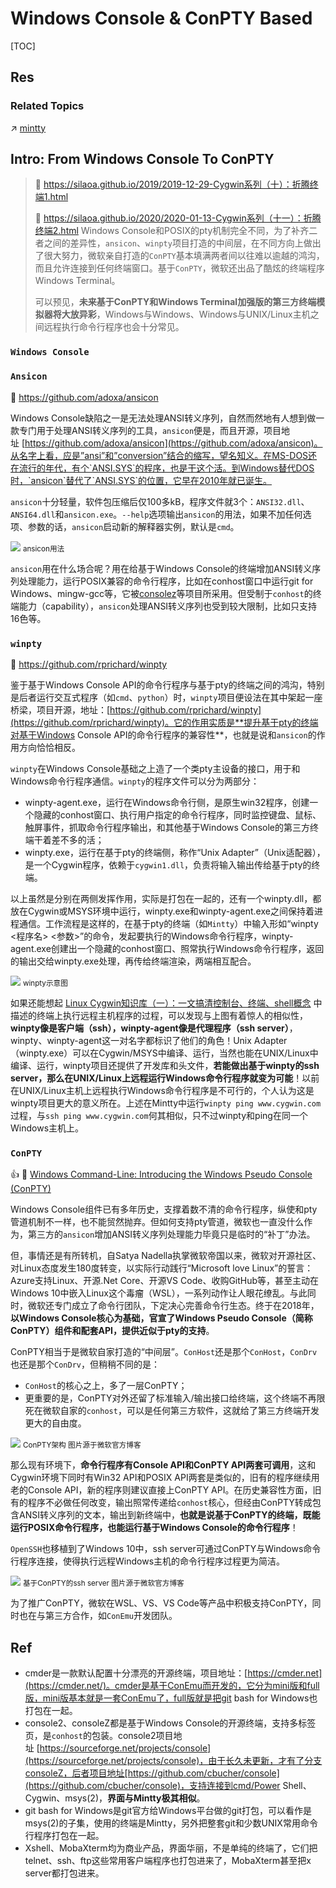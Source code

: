 # Windows Console & ConPTY Based

[TOC]



## Res
### Related Topics
↗ [mintty](../📌%20Pseudo%20tty%20(pty)%20Based/mintty.md)



## Intro: From Windows Console To ConPTY
> 🔗 https://silaoa.github.io/2019/2019-12-29-Cygwin系列（十）：折腾终端1.html
> 
> 🔗 https://silaoa.github.io/2020/2020-01-13-Cygwin系列（十一）：折腾终端2.html
> Windows Console和POSIX的pty机制完全不同，为了补齐二者之间的差异性，`ansicon`、`winpty`项目打造的中间层，在不同方向上做出了很大努力，微软亲自打造的`ConPTY`基本填满两者间以往难以逾越的鸿沟，而且允许连接到任何终端窗口。基于`ConPTY`，微软还出品了酷炫的终端程序Windows Terminal。
> 
> 可以预见，**未来基于ConPTY和Windows Terminal加强版的第三方终端模拟器将大放异彩**，Windows与Windows、Windows与UNIX/Linux主机之间远程执行命令行程序也会十分常见。


### `Windows Console`


### `Ansicon`
🚧 https://github.com/adoxa/ansicon

Windows Console缺陷之一是无法处理ANSI转义序列，自然而然地有人想到做一款专门用于处理ANSI转义序列的工具，`ansicon`便是，而且开源，项目地址 [https://github.com/adoxa/ansicon](https://github.com/adoxa/ansicon)。从名字上看，应是”ansi”和”conversion”结合的缩写，望名知义。在MS-DOS还在流行的年代，有个`ANSI.SYS`的程序，也是干这个活。到Windows替代DOS时，`ansicon`替代了`ANSI.SYS`的位置，它早在2010年就已诞生。

`ansicon`十分轻量，软件包压缩后仅100多kB，程序文件就3个：`ANSI32.dll`、`ANSI64.dll`和`ansicon.exe`。`--help`选项输出`ansicon`的用法，如果不加任何选项、参数的话，`ansicon`启动新的解释器实例，默认是`cmd`。

![](../../../../../../Assets/Pics/Screenshot%202024-03-09%20at%203.05.42%20PM.png)
<small>ansicon用法</small>

`ansicon`用在什么场合呢？用在给基于Windows Console的终端增加ANSI转义序列处理能力，运行POSIX兼容的命令行程序，比如在conhost窗口中运行git for Windows、mingw-gcc等，它被[consolez](https://github.com/cbucher/console)等项目所采用。但受制于`conhost`的终端能力（capability），`ansicon`处理ANSI转义序列也受到较大限制，比如只支持16色等。


### `winpty`
🚧 https://github.com/rprichard/winpty

鉴于基于Windows Console API的命令行程序与基于pty的终端之间的鸿沟，特别是后者运行交互式程序（如`cmd`、`python`）时，`winpty`项目便设法在其中架起一座桥梁，项目开源，地址：[https://github.com/rprichard/winpty](https://github.com/rprichard/winpty)。它的作用实质是**提升基于pty的终端对基于Windows Console API的命令行程序的兼容性**，也就是说和`ansicon`的作用方向恰恰相反。

`winpty`在Windows Console基础之上造了一个类pty主设备的接口，用于和Windows命令行程序通信。`winpty`的程序文件可以分为两部分：
- winpty-agent.exe，运行在Windows命令行侧，是原生win32程序，创建一个隐藏的conhost窗口、执行用户指定的命令行程序，同时监控键盘、鼠标、触屏事件，抓取命令行程序输出，和其他基于Windows Console的第三方终端干着差不多的活；
- winpty.exe，运行在基于pty的终端侧，称作“Unix Adapter”（Unix适配器），是一个Cygwin程序，依赖于`cygwin1.dll`，负责将输入输出传给基于pty的终端。

以上虽然是分别在两侧发挥作用，实际是打包在一起的，还有一个winpty.dll，都放在Cygwin或MSYS环境中运行，winpty.exe和winpty-agent.exe之间保持着进程通信。工作流程是这样的，在基于pty的终端（如`Mintty`）中输入形如“winpty <程序名> <参数>”的命令，发起要执行的Windows命令行程序，winpty-agent.exe创建出一个隐藏的conhost窗口、照常执行Windows命令行程序，返回的输出交给winpty.exe处理，再传给终端渲染，两端相互配合。

![](../../../../../../Assets/Pics/Screenshot%202024-03-09%20at%203.07.08%20PM.png)
<small>winpty示意图</small>

如果还能想起 [Linux Cygwin知识库（一）：一文搞清控制台、终端、shell概念](https://silaoa.github.io/2019/2019-04-04-Linux%20Cygwin%E7%9F%A5%E8%AF%86%E5%BA%93%EF%BC%88%E4%B8%80%EF%BC%89%EF%BC%9A%E4%B8%80%E6%96%87%E6%90%9E%E6%B8%85%E6%8E%A7%E5%88%B6%E5%8F%B0%E3%80%81%E7%BB%88%E7%AB%AF%E3%80%81shell%E6%A6%82%E5%BF%B5.html) 中描述的终端上执行远程主机程序的过程，可以发现与上图有着惊人的相似性，**winpty像是客户端（ssh），winpty-agent像是代理程序（ssh server）**，winpty、winpty-agent这一对名字都标识了他们的角色！Unix Adapter（winpty.exe）可以在Cygwin/MSYS中编译、运行，当然也能在UNIX/Linux中编译、运行，winpty项目还提供了开发库和头文件，**若能做出基于winpty的ssh server，那么在UNIX/Linux上远程运行Windows命令行程序就变为可能**！以前在UNIX/Linux主机上远程执行Windows命令行程序是不可行的，个人认为这是winpty项目更大的意义所在。上述在Mintty中运行`winpty ping www.cygwin.com`过程，与`ssh ping www.cygwin.com`何其相似，只不过winpty和ping在同一个Windows主机上。


### `ConPTY`
👍 📄 [Windows Command-Line: Introducing the Windows Pseudo Console (ConPTY)](https://devblogs.microsoft.com/commandline/windows-command-line-introducing-the-windows-pseudo-console-conpty/)

Windows Console组件已有多年历史，支撑着数不清的命令行程序，纵使和pty管道机制不一样，也不能贸然抛弃。但如何支持pty管道，微软也一直没什么作为，第三方的`ansicon`增加ANSI转义序列处理能力毕竟只是临时的“补丁”办法。

但，事情还是有所转机，自Satya Nadella执掌微软帝国以来，微软对开源社区、对Linux态度发生180度转变，以实际行动践行“Microsoft love Linux”的誓言：Azure支持Linux、开源.Net Core、开源VS Code、收购GitHub等，甚至主动在Windows 10中嵌入Linux这个毒瘤（WSL），一系列动作让人眼花缭乱。与此同时，微软还专门成立了命令行团队，下定决心完善命令行生态。终于在2018年，**以Windows Console核心为基础，官宣了Windows Pseudo Console（简称ConPTY）组件和配套API，提供近似于pty的支持**。

ConPTY相当于是微软自家打造的“中间层”。`ConHost`还是那个`ConHost`，`ConDrv`也还是那个`ConDrv`，但稍稍不同的是：

- `ConHost`的核心之上，多了一层ConPTY；
- 更重要的是，ConPTY对外还留了标准输入/输出接口给终端，这个终端不再限死在微软自家的`conhost`，可以是任何第三方软件，这就给了第三方终端开发更大的自由度。

![](../../../../../../Assets/Pics/Screenshot%202024-03-09%20at%203.08.32%20PM.png)
<small>ConPTY架构 图片源于微软官方博客</small>

那么现有环境下，**命令行程序有Console API和ConPTY API两套可调用**，这和Cygwin环境下同时有Win32 API和POSIX API两套是类似的，旧有的程序继续用老的Console API，新的程序则建议直接上ConPTY API。在历史兼容性方面，旧有的程序不必做任何改变，输出照常传递给`conhost`核心，但经由ConPTY转成包含ANSI转义序列的文本，输出到新终端中，**也就是说基于ConPTY的终端，既能运行POSIX命令行程序，也能运行基于Windows Console的命令行程序**！

`OpenSSH`也移植到了Windows 10中，ssh server可通过ConPTY与Windows命令行程序连接，使得执行远程Windows主机的命令行程序过程更为简洁。

![](../../../../../../Assets/Pics/Screenshot%202024-03-09%20at%203.08.59%20PM.png)
<small>基于ConPTY的ssh server 图片源于微软官方博客</small>

为了推广ConPTY，微软在WSL、VS、VS Code等产品中积极支持ConPTY，同时也在与第三方合作，如`ConEmu`开发团队。



## Ref
[👍 Cygwin系列（十）：折腾终端1]: https://silaoa.github.io/2019/2019-12-29-Cygwin系列（十）：折腾终端1.html

- cmder是一款默认配置十分漂亮的开源终端，项目地址：[https://cmder.net](https://cmder.net/)。cmder是基于ConEmu而开发的，它分为mini版和full版，mini版基本就是一套ConEmu了，full版就是把git bash for Windows也打包在一起。
- console2、consoleZ都是基于Windows Console的开源终端，支持多标签页，是`conhost`的包装。console2项目地址 [https://sourceforge.net/projects/console](https://sourceforge.net/projects/console)，由于长久未更新，才有了分支consoleZ，后者项目地址[https://github.com/cbucher/console](https://github.com/cbucher/console)，支持连接到cmd/Power Shell、Cygwin、msys(2)，**界面与Mintty极其相似**。
- git bash for Windows是git官方给Windows平台做的git打包，可以看作是msys(2)的子集，使用的终端是Mintty，另外把整套git和少数UNIX常用命令行程序打包在一起。
- Xshell、MobaXterm均为商业产品，界面华丽，不是单纯的终端了，它们把telnet、ssh、ftp这些常用客户端程序也打包进来了，MobaXterm甚至把x server都打包进来。

[👍 Cygwin系列（十一）：折腾终端2]: https://silaoa.github.io/2020/2020-01-13-Cygwin系列（十一）：折腾终端2.html
